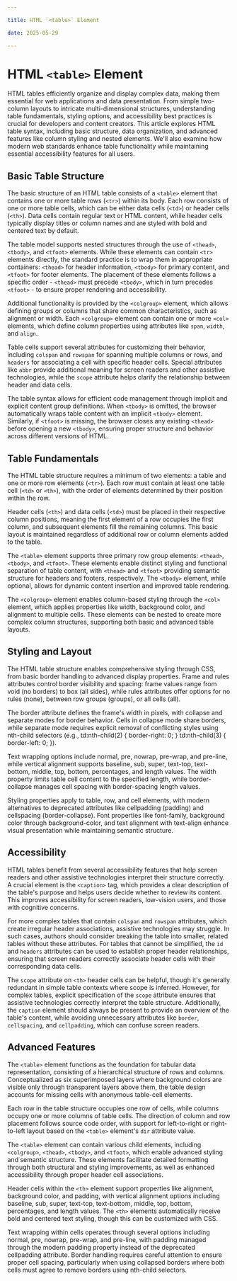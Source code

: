 ```yaml
---

title: HTML `<table>` Element

date: 2025-05-29

---
```



# HTML `<table>` Element

HTML tables efficiently organize and display complex data, making them essential for web applications and data presentation. From simple two-column layouts to intricate multi-dimensional structures, understanding table fundamentals, styling options, and accessibility best practices is crucial for developers and content creators. This article explores HTML table syntax, including basic structure, data organization, and advanced features like column styling and nested elements. We'll also examine how modern web standards enhance table functionality while maintaining essential accessibility features for all users.


## Basic Table Structure

The basic structure of an HTML table consists of a `<table>` element that contains one or more table rows (`<tr>`) within its body. Each row consists of one or more table cells, which can be either data cells (`<td>`) or header cells (`<th>`). Data cells contain regular text or HTML content, while header cells typically display titles or column names and are styled with bold and centered text by default.

The table model supports nested structures through the use of `<thead>`, `<tbody>`, and `<tfoot>` elements. While these elements can contain `<tr>` elements directly, the standard practice is to wrap them in appropriate containers: `<thead>` for header information, `<tbody>` for primary content, and `<tfoot>` for footer elements. The placement of these elements follows a specific order - `<thead>` must precede `<tbody>`, which in turn precedes `<tfoot>` - to ensure proper rendering and accessibility.

Additional functionality is provided by the `<colgroup>` element, which allows defining groups or columns that share common characteristics, such as alignment or width. Each `<colgroup>` element can contain one or more `<col>` elements, which define column properties using attributes like `span`, `width`, and `align`.

Table cells support several attributes for customizing their behavior, including `colspan` and `rowspan` for spanning multiple columns or rows, and `headers` for associating a cell with specific header cells. Special attributes like `abbr` provide additional meaning for screen readers and other assistive technologies, while the `scope` attribute helps clarify the relationship between header and data cells.

The table syntax allows for efficient code management through implicit and explicit content group definitions. When `<tbody>` is omitted, the browser automatically wraps table content with an implicit `<tbody>` element. Similarly, if `<tfoot>` is missing, the browser closes any existing `<thead>` before opening a new `<tbody>`, ensuring proper structure and behavior across different versions of HTML.


## Table Fundamentals

The HTML table structure requires a minimum of two elements: a table and one or more row elements (`<tr>`). Each row must contain at least one table cell (`<td>` or `<th>`), with the order of elements determined by their position within the row.

Header cells (`<th>`) and data cells (`<td>`) must be placed in their respective column positions, meaning the first element of a row occupies the first column, and subsequent elements fill the remaining columns. This basic layout is maintained regardless of additional row or column elements added to the table.

The `<table>` element supports three primary row group elements: `<thead>`, `<tbody>`, and `<tfoot>`. These elements enable distinct styling and functional separation of table content, with `<thead>` and `<tfoot>` providing semantic structure for headers and footers, respectively. The `<tbody>` element, while optional, allows for dynamic content insertion and improved table rendering.

The `<colgroup>` element enables column-based styling through the `<col>` element, which applies properties like width, background color, and alignment to multiple cells. These elements can be nested to create more complex column structures, supporting both basic and advanced table layouts.


## Styling and Layout

The HTML table structure enables comprehensive styling through CSS, from basic border handling to advanced display properties. Frame and rules attributes control border visibility and spacing: frame values range from void (no borders) to box (all sides), while rules attributes offer options for no rules (none), between row groups (groups), or all cells (all).

The border attribute defines the frame's width in pixels, with collapse and separate modes for border behavior. Cells in collapse mode share borders, while separate mode requires explicit removal of conflicting styles using nth-child selectors (e.g., td:nth-child(2) { border-right: 0; } td:nth-child(3) { border-left: 0; }).

Text wrapping options include normal, pre, nowrap, pre-wrap, and pre-line, while vertical alignment supports baseline, sub, super, text-top, text-bottom, middle, top, bottom, percentages, and length values. The width property limits table cell content to the specified length, while border-collapse manages cell spacing with border-spacing length values.

Styling properties apply to table, row, and cell elements, with modern alternatives to deprecated attributes like cellpadding (padding) and cellspacing (border-collapse). Font properties like font-family, background color through background-color, and text alignment with text-align enhance visual presentation while maintaining semantic structure.


## Accessibility

HTML tables benefit from several accessibility features that help screen readers and other assistive technologies interpret their structure correctly. A crucial element is the `<caption>` tag, which provides a clear description of the table's purpose and helps users decide whether to review its content. This improves accessibility for screen readers, low-vision users, and those with cognitive concerns.

For more complex tables that contain `colspan` and `rowspan` attributes, which create irregular header associations, assistive technologies may struggle. In such cases, authors should consider breaking the table into smaller, related tables without these attributes. For tables that cannot be simplified, the `id` and `headers` attributes can be used to establish proper header relationships, ensuring that screen readers correctly associate header cells with their corresponding data cells.

The `scope` attribute on `<th>` header cells can be helpful, though it's generally redundant in simple table contexts where scope is inferred. However, for complex tables, explicit specification of the `scope` attribute ensures that assistive technologies correctly interpret the table structure. Additionally, the `caption` element should always be present to provide an overview of the table's content, while avoiding unnecessary attributes like `border`, `cellspacing`, and `cellpadding`, which can confuse screen readers.


## Advanced Features

The `<table>` element functions as the foundation for tabular data representation, consisting of a hierarchical structure of rows and columns. Conceptualized as six superimposed layers where background colors are visible only through transparent layers above them, the table design accounts for missing cells with anonymous table-cell elements.

Each row in the table structure occupies one row of cells, while columns occupy one or more columns of table cells. The direction of column and row placement follows source code order, with support for left-to-right or right-to-left layout based on the `<table>` element's `dir` attribute value.

The `<table>` element can contain various child elements, including `<colgroup>`, `<thead>`, `<tbody>`, and `<tfoot>`, which enable advanced styling and semantic structure. These elements facilitate detailed formatting through both structural and styling improvements, as well as enhanced accessibility through proper header cell associations.

Header cells within the `<th>` element support properties like alignment, background color, and padding, with vertical alignment options including baseline, sub, super, text-top, text-bottom, middle, top, bottom, percentages, and length values. The `<th>` elements automatically receive bold and centered text styling, though this can be customized with CSS.

Text wrapping within cells operates through several options including normal, pre, nowrap, pre-wrap, and pre-line, with padding managed through the modern padding property instead of the deprecated cellpadding attribute. Border handling requires careful attention to ensure proper cell spacing, particularly when using collapsed borders where both cells must agree to remove borders using nth-child selectors.

